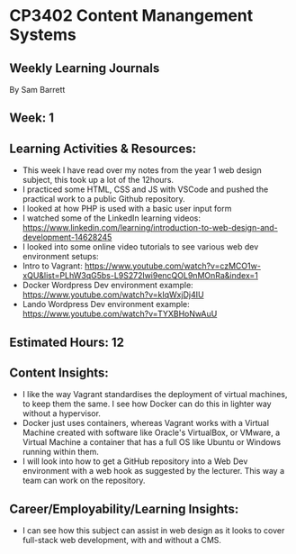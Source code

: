 # CP3402 Content Manangement Systems
## Weekly Learning Journals

By Sam Barrett

## Week: 1

## Learning Activities & Resources:
- This week I have read over my notes from the year 1 web design subject, this took up a lot of the 12hours.
- I practiced some HTML, CSS and JS with VSCode and pushed the practical work to a public Github repository.
- I looked at how PHP is used with a basic user input form
- I watched some of the LinkedIn learning videos: https://www.linkedin.com/learning/introduction-to-web-design-and-development-14628245
- I looked into some online video tutorials to see various web dev environment setups:
- Intro to Vagrant: https://www.youtube.com/watch?v=czMCO1w-xQU&list=PLhW3qG5bs-L9S272lwi9encQOL9nMOnRa&index=1
- Docker Wordpress Dev environment example: https://www.youtube.com/watch?v=kIqWxjDj4IU
- Lando Wordpress Dev environment example: https://www.youtube.com/watch?v=TYXBHoNwAuU

## Estimated Hours: 12

## Content Insights:
- I like the way Vagrant standardises the deployment of virtual machines, to keep them the same. I see how Docker can do this in lighter way without a hypervisor.
- Docker just uses containers, whereas Vagrant works with a Virtual Machine created with software like Oracle's VirtualBox, or VMware, a Virtual Machine a container that has a full OS like Ubuntu or Windows running within them.
- I will look into how to get a GitHub repository into a Web Dev environment with a web hook as suggested by the lecturer. This way a team can work on the repository.

## Career/Employability/Learning Insights:
- I can see how this subject can assist in web design as it looks to cover full-stack web development, with and without a CMS.

